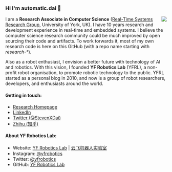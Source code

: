### Hi I'm automatic.dai 👋

<img align="right" src="https://github-readme-stats.vercel.app/api?username=automaticdai&show_icons=true&icon_color=0366d6&text_color=24292e&bg_color=ffffff&hide_title=true" />

I am a **Research Associate in Computer Science** ([Real-Time Systems Research Group](https://www.cs.york.ac.uk/rts/), University of York, UK). I have 10 years research and development experience in real-time and embedded systems. I believe the computer science research community could be much improved by open sourcing their code and artifacts. To work torwards it, most of my own research code is here on this GitHub (with a repo name starting with *research-\**). 

Also as a robot enthusiast, I envision a better future with technology of AI and robotics. With this vision, I founded **YF Robotics Lab** (YFRL), a non-profit robot organisation, to promote robotic technology to the public. YFRL started as a personal blog in 2010, and now is a group of robot researchers, developers, and enthusiasts around the world.


#### Getting in touch:
- [Research Homepage](https://www.xiaotiandai.com)
- [LinkedIn](https://www.linkedin.com/in/xdai3/)
- [Twitter (@StevenXDai)](https://twitter.com/stevenxdai)
- [Zhihu (知乎)](https://www.zhihu.com/people/daixiaotian)

#### About YF Robotics Lab:
- Website: [YF Robotics Lab](https://yfrobotics.github.io/) | [云飞机器人实验室](https://www.yfworld.com) 
- Instagram: [@yfrobotics](https://www.instagram.com/yfrobotics/)
- Twitter: [@yfrobotics](https://twitter.com/yfrobotics)
- GitHub: [YF Robotics Lab](https://github.com/yfrobotics)
